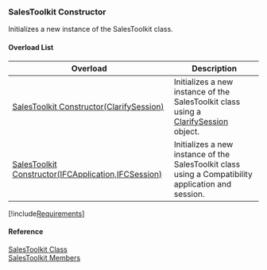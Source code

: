 ﻿### SalesToolkit Constructor

Initializes a new instance of the SalesToolkit class.

#### Overload List

| Overload | Description |
| --- | --- |
| [SalesToolkit Constructor(ClarifySession)](FChoice.Toolkits.Clarify~FChoice.Toolkits.Clarify.Sales.SalesToolkit~_ctor(ClarifySession).md) | Initializes a new instance of the SalesToolkit class using a [ClarifySession](fcSDK~FChoice.Foundation.Clarify.ClarifySession.md) object.   |
| [SalesToolkit Constructor(IFCApplication,IFCSession)](FChoice.Toolkits.Clarify~FChoice.Toolkits.Clarify.Sales.SalesToolkit~_ctor(IFCApplication,IFCSession).md) | Initializes a new instance of the SalesToolkit class using a Compatibility application and session.   |

[!include[Requirements](../partials/requirements.md)]



#### Reference

[SalesToolkit Class](FChoice.Toolkits.Clarify~FChoice.Toolkits.Clarify.Sales.SalesToolkit.md)  
[SalesToolkit Members](FChoice.Toolkits.Clarify~FChoice.Toolkits.Clarify.Sales.SalesToolkit_members.md)